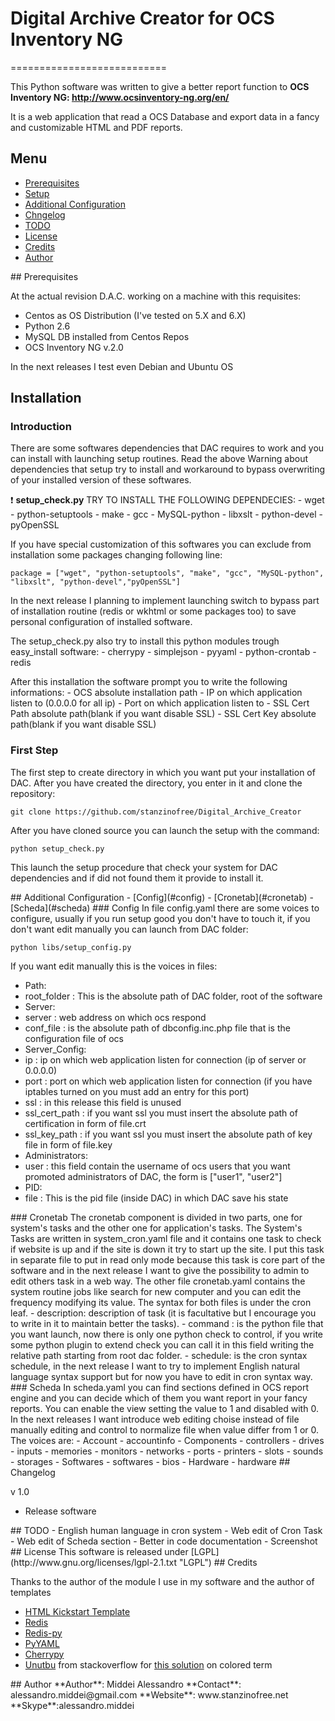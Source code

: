 # Digital Archive Creator for OCS Inventory NG #
===========================

This Python software was written to give a better report function to **OCS Inventory NG: http://www.ocsinventory-ng.org/en/** 

It is a web application that read a OCS Database and export data in a fancy and customizable HTML and PDF reports.

## Menu
- [Prerequisites](#prerequisites)
- [Setup](#Setup)
- [Additional Configuration](#additional_configuration)
- [Chngelog](#changelog)
- [TODO](#todo)
- [License](#license)
- [Credits](#credits)
- [Author](#author)



<a name="prerequisites"/>
## Prerequisites

At the actual revision D.A.C. working on a machine with this requisites:
- Centos as OS Distribution (I've tested on 5.X and 6.X)
- Python 2.6
- MySQL DB installed from Centos Repos
- OCS Inventory NG v.2.0

In the next releases I test even Debian and Ubuntu OS

<a name="Setup"/>

## Installation

### Introduction
There are some softwares dependencies that DAC requires to work and you can install with launching setup routines.
Read the above Warning about dependencies that setup try to install and workaround to bypass overwriting of your installed version of these softwares.

:heavy_exclamation_mark: **setup_check.py** TRY TO INSTALL THE FOLLOWING DEPENDECIES:
     - wget
     - python-setuptools
     - make
     - gcc
     - MySQL-python
     - libxslt
     - python-devel
     - pyOpenSSL

If you have special customization of this softwares you can exclude from installation some packages changing following line:

    package = ["wget", "python-setuptools", "make", "gcc", "MySQL-python", "libxslt", "python-devel","pyOpenSSL"]

In the next release I planning to implement launching switch to bypass part of installation routine (redis or wkhtml or some packages too) to save personal configuration of installed software.

The setup_check.py also try to install this python modules trough easy_install software:
    - cherrypy
    - simplejson
    - pyyaml
    - python-crontab
    - redis

After this installation the software prompt you to write the following informations:
    - OCS absolute installation path
    - IP on which application listen to (0.0.0.0  for all ip)
    - Port on which application listen to
    - SSL Cert Path absolute path(blank if you want disable SSL)
    - SSL Cert Key absolute path(blank if you want disable SSL)

### First Step

The first step to create directory in which you want put your installation of DAC.
After you have created the directory, you enter in it and clone the repository:

    git clone https://github.com/stanzinofree/Digital_Archive_Creator

After you have cloned source you can launch the setup with the command:

    python setup_check.py
This launch the setup procedure that check your system for DAC dependencies and if did not found them it provide to install it.

<a name="additional_configuration" />
## Additional Configuration
- [Config](#config)
- [Cronetab](#cronetab)
- [Scheda](#scheda)

<a name="config" />
### Config
In file config.yaml there are some voices to configure, usually if you run setup good you don't have to touch it, if you don't want edit manually you can launch from DAC folder:

    python libs/setup_config.py

If you want edit manually this is the voices in files:
- Path:
 - root_folder : This is the absolute path of DAC folder, root of the software
- Server:
 - server : web address on which ocs respond
 - conf_file : is the absolute path of dbconfig.inc.php file that is the configuration file of ocs 
- Server_Config:
 - ip : ip on which web application listen for connection (ip of server or 0.0.0.0)
 - port : port on which web application listen for connection (if you have iptables turned on you must add an entry for this port)
 - ssl : in this release this field is unused
 - ssl_cert_path : if you want ssl you must insert the absolute path of certification in form of file.crt
 - ssl_key_path : if you want ssl you must insert the absolute path of key file in form of file.key
- Administrators:
 - user : this field contain the username of ocs users that you want promoted administrators of DAC, the form is ["user1", "user2"]
- PID:
 - file : This is the pid file (inside DAC) in which DAC save his state

<a name="cronteab" />
### Cronetab
The cronetab component is divided in two parts, one for system's tasks and the other one for application's tasks.
The System's Tasks are written in system_cron.yaml file and it contains one task to check if website is up and if the site is down it try to start up the site.
I put this task in separate file to put in read only mode because this task is core part of the software and in the next release I want to give the possibility to admin to edit others task in a web way.
The other file cronetab.yaml contains the system routine jobs like search for new computer and you can edit the frequency modifying its value.
The syntax for both files is under the cron leaf.
- description: description of task (it is facultative but I encourage you to write in it to maintain better the tasks).
- command : is the python file that you want launch, now there is only one python check to control, if you write some python plugin to extend check you can call it in this field writing the relative path starting from root dac folder.
- schedule: is the cron syntax schedule, in the next release I want to try to implement English natural language syntax support but for now you have to edit in cron syntax way.

<a name="scheda" />
### Scheda
In scheda.yaml you can find sections defined in OCS report engine and you can decide which of them you want report in your fancy reports.
You can enable the view setting the value to 1 and disabled with 0.
In the next releases I want introduce web editing choise instead of file manually editing and control to normalize file when value differ from 1 or 0.
The voices are:
- Account
 - accountinfo
- Components
 - controllers
 - drives
 - inputs
 - memories
 - monitors
 - networks
 - ports
 - printers
 - slots
 - sounds
 - storages
- Softwares
 - softwares
 - bios
- Hardware
 - hardware

<a name="changelog">
## Changelog

v 1.0
- Release software

<a name="todo" />
## TODO
- English human language in cron system
- Web edit of Cron Task
- Web edit of Scheda section
- Better in code documentation
- Screenshot


<a name="license" />
## License
This software is released under [LGPL](http://www.gnu.org/licenses/lgpl-2.1.txt "LGPL")

<a name="credits" />
## Credits

Thanks to the author of the module I use in my software and the author of templates

- [HTML Kickstart Template](http://www.99lime.com/ "HTML Kickstart")
- [Redis](http://redis.io/ "Redis")
- [Redis-py](https://github.com/andymccurdy/redis-py "Redis-py")
- [PyYAML](http://pyyaml.org/ "PyYAML")
- [Cherrypy](http://www.cherrypy.org/ "CherryPy")
- [Unutbu](http://stackoverflow.com/users/190597/unutbu) from stackoverflow for [this solution](http://stackoverflow.com/questions/3696430/print-colorful-string-out-to-console-with-python) on colored term

<a name="author" />
## Author
**Author**: Middei Alessandro
**Contact**: alessandro.middei@gmail.com
**Website**: www.stanzinofree.net
**Skype**:alessandro.middei
